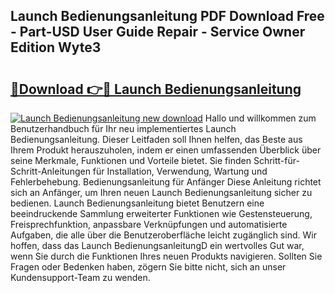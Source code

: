 ## Launch Bedienungsanleitung PDF Download Free - Part-USD User Guide Repair - Service Owner Edition Wyte3

# <h2><a href="http://df4a68f.blite.top/?on=Launch+Bedienungsanleitung">🔗Download 👉🔴 Launch Bedienungsanleitung</a></h2>

[![Launch Bedienungsanleitung new download](https://i.imgur.com/lujVjoI.png)](http://df4a68f.blite.top/?on=Launch+Bedienungsanleitung)
Hallo und willkommen zum Benutzerhandbuch für Ihr neu implementiertes Launch Bedienungsanleitung. Dieser Leitfaden soll Ihnen helfen, das Beste aus Ihrem Produkt herauszuholen, indem er einen umfassenden Überblick über seine Merkmale, Funktionen und Vorteile bietet. Sie finden Schritt-für-Schritt-Anleitungen für Installation, Verwendung, Wartung und Fehlerbehebung. Bedienungsanleitung für Anfänger Diese Anleitung richtet sich an Anfänger, um Ihren neuen Launch Bedienungsanleitung sicher zu bedienen. Launch Bedienungsanleitung bietet Benutzern eine beeindruckende Sammlung erweiterter Funktionen wie Gestensteuerung, Freisprechfunktion, anpassbare Verknüpfungen und automatisierte Aufgaben, die alle über die Benutzeroberfläche leicht zugänglich sind. Wir hoffen, dass das Launch BedienungsanleitungD ein wertvolles Gut war, wenn Sie durch die Funktionen Ihres neuen Produkts navigieren. Sollten Sie Fragen oder Bedenken haben, zögern Sie bitte nicht, sich an unser Kundensupport-Team zu wenden.
